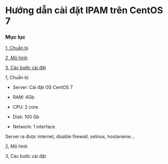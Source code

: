 # Hướng dẫn cài đặt IPAM trên CentOS 7

### Mục lục

[1, Chuẩn bị](#chuanbi)

[2, Mô hình](#mohinh)

[3, Các bước cài đặt](#setup)

<a name="chuanbi"></a>
1, Chuẩn bị

- Server: Cài đặt OS CentOS 7

- RAM: 4Gb

- CPU: 2 core

- Disk: 100 Gb

- Network: 1 interface

Server ra được internet, disable firewall, selinux, hostaname...


<a name="mohinh"></a>
2, Mô hình


<a name="setup"></a>
3, Các bước cài đặt




